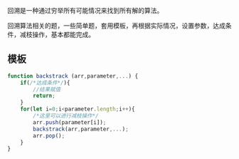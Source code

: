 回溯是一种通过穷举所有可能情况来找到所有解的算法。

回溯算法相关的题，一些简单题，套用模板，再根据实际情况，设置参数，达成条件，减枝操作，基本都能完成。

## 模板

```javascript
function backstrack (arr,parameter,...) {
    if(/*达成条件*/){
        //结果赋值
        return;
    }
    for(let i=0;i<parameter.length;i++){
        /*这里可以进行减枝操作*/
        arr.push(parameter[i]);
        backstrack(arr,parameter,...);
        arr.pop();
    }
}
```

